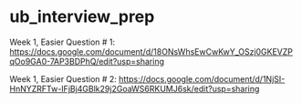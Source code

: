 # ub_interview_prep

Week 1, Easier Question # 1:
  https://docs.google.com/document/d/18ONsWhsEwCwKwY_OSzj0GKEVZPqOo9GA0-7AP3BDPhQ/edit?usp=sharing
  
Week 1, Easier Question # 2: 
  https://docs.google.com/document/d/1NjSI-HnNYZRFTw-IFjBj4GBlk29j2GoaWS6RKUMJ6sk/edit?usp=sharing
